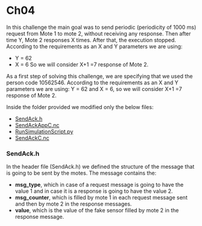 # Ch04
In this challenge the main goal was to send periodic (periodicity of 1000 ms) request from Mote 1 to mote 2, without receiving any response. Then after time Y, Mote 2 responses X times. After that, the execution stopped.
According to the requirements as an X and Y parameters we are using:
 - Y = 62 
 - X = 6
So we will consider X+1 =7 response of Mote 2. 

As a first step of solving this challenge, we are specifying that we used the person code 10562546. According to the requirements as an X and Y parameters we are using:
Y = 62 and X = 6, so we will consider X+1 =7 response of Mote 2. 

Inside the folder provided we modified only the below files:
-	[SendAck.h](https://github.com/Rkomi98/Ch04/blob/Main/sendAck.h)
-	[SendAckAppC.nc](https://github.com/Rkomi98/Ch04/blob/Main/SendAckAppC.nc)
-	[RunSimulationScript.py](https://github.com/Rkomi98/Ch04/blob/Main/RunSimulationScript.py)
-	[SendAckC.nc](https://github.com/Rkomi98/Ch04/blob/Main/SendAckC.nc)

### SendAck.h
In the header file (SendAck.h) we defined the structure of the message that is going to be sent by the motes. The message contains the:
- **msg_type**, which in case of a request message is going to have the value 1 and in case it is a response is going to have the value 2. 
- **msg_counter**, which is filled by mote 1 in each request message sent and then by mote 2 in the response messages.
- **value**, which is the value of the fake sensor filled by mote 2 in the response message.

